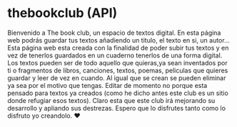 
# thebookclub (API)
Bienvenido a The book club, un espacio de textos digital. En esta página web podrás guardar tus textos añadiendo un titulo, el texto en si, un autor... Esta página web esta creada con la finalidad de poder subir tus textos y en vez de tenerlos guardados en un cuaderno tenerlos de una forma digital. Los textos pueden ser de todo aquello que quieras,ya sean inventados por ti o fragmentos de libros, canciones, textos, poemas, peliculas que quieres guardar y leer de vez en cuando. Al igual que se crean se pueden eliminar ya sea por el motivo que tengas. Editar de momento no porque esta pensado para textos ya creados (como he dicho antes este club es un sitio donde refugiar esos textos). Claro esta que este club irá mejorando su desarrollo y apliando sus destrezas. Espero que lo disfrutes tanto como lo disfruto yo creandolo. ❤️
